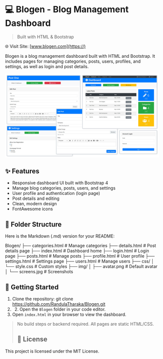 # 💻 Blogen - Blog Management Dashboard

> Built with HTML & Bootstrap

🌐 Visit Site: [www.blogen.com](https://)

Blogen is a blog management dashboard built with HTML and
Bootstrap. It includes pages for managing categories,
posts, users, profiles, and settings, as well as login and
post details.

![Screens](img/screens.jpg)

## ✨ Features

- Responsive dashboard UI built with Bootstrap 4
- Manage blog categories, posts, users, and settings
- User profile and authentication (login page)
- Post details and editing
- Clean, modern design
- FontAwesome icons

## 📁 Folder Structure

Here is the Markdown (.md) version for your README:

Blogen/ ├── categories.html # Manage categories ├── details.html # Post details page ├── index.html # Dashboard home ├── login.html # Login page ├── posts.html # Manage posts ├── profile.html # User profile ├── settings.html # Settings page ├── users.html # Manage users ├── css/ │ └── style.css # Custom styles ├── img/ │ ├── avatar.png # Default avatar │ └── screens.jpg # Screenshots

## 🚀 Getting Started

1. Clone the repository: git clone https://github.com/RandulaTharaka/Blogen.git
2. 2. Open the `Blogen` folder in your code editor.
3. Open `index.html` in your browser to view the dashboard.

> No build steps or backend required. All pages are static HTML/CSS.
>
> ## 📄 License

This project is licensed under the MIT License.

